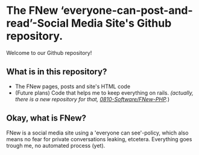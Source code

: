# The FNew ‘everyone-can-post-and-read’-Social Media Site's Github repository.

Welcome to our Github repository!

## What is in this repository?

- The FNew pages, posts and site's HTML code
- (Future plans) Code that helps me to keep everything on rails. *(actually, there is a new repository for that, [0810-Software/FNew-PHP](https://github.com/0810-Software/FNew-PHP).*)

## Okay, what is FNew?

FNew is a social media site using a 'everyone can see'-policy, which also means no fear for private conversations leaking, etcetera. Everything goes trough me, no automated process (yet).

